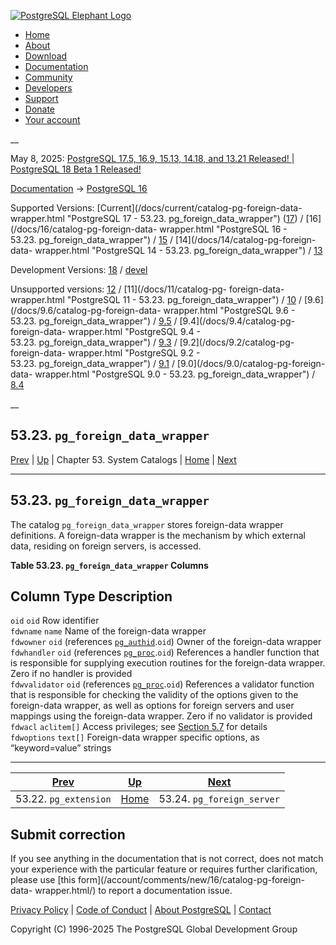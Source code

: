 [ ![PostgreSQL Elephant Logo](/media/img/about/press/elephant.png) ](/)

  * [Home](/ "Home")
  * [About](/about/ "About")
  * [Download](/download/ "Download")
  * [Documentation](/docs/ "Documentation")
  * [Community](/community/ "Community")
  * [Developers](/developer/ "Developers")
  * [Support](/support/ "Support")
  * [Donate](/about/donate/ "Donate")
  * [Your account](/account/ "Your account")

__

May 8, 2025: [ PostgreSQL 17.5, 16.9, 15.13, 14.18, and 13.21 Released! ](/about/news/postgresql-175-169-1513-1418-and-1321-released-3072/) | [ PostgreSQL 18 Beta 1 Released! ](/about/news/postgresql-18-beta-1-released-3070/)

[Documentation](/docs/ "Documentation") -> [PostgreSQL
16](/docs/16/index.html)

Supported Versions: [Current](/docs/current/catalog-pg-foreign-data-
wrapper.html "PostgreSQL 17 - 53.23. pg_foreign_data_wrapper")
([17](/docs/17/catalog-pg-foreign-data-wrapper.html "PostgreSQL 17 -
53.23. pg_foreign_data_wrapper")) / [16](/docs/16/catalog-pg-foreign-data-
wrapper.html "PostgreSQL 16 - 53.23. pg_foreign_data_wrapper") /
[15](/docs/15/catalog-pg-foreign-data-wrapper.html "PostgreSQL 15 -
53.23. pg_foreign_data_wrapper") / [14](/docs/14/catalog-pg-foreign-data-
wrapper.html "PostgreSQL 14 - 53.23. pg_foreign_data_wrapper") /
[13](/docs/13/catalog-pg-foreign-data-wrapper.html "PostgreSQL 13 -
53.23. pg_foreign_data_wrapper")

Development Versions: [18](/docs/18/catalog-pg-foreign-data-wrapper.html
"PostgreSQL 18 - 53.23. pg_foreign_data_wrapper") /
[devel](/docs/devel/catalog-pg-foreign-data-wrapper.html "PostgreSQL devel -
53.23. pg_foreign_data_wrapper")

Unsupported versions: [12](/docs/12/catalog-pg-foreign-data-wrapper.html
"PostgreSQL 12 - 53.23. pg_foreign_data_wrapper") / [11](/docs/11/catalog-pg-
foreign-data-wrapper.html "PostgreSQL 11 - 53.23. pg_foreign_data_wrapper") /
[10](/docs/10/catalog-pg-foreign-data-wrapper.html "PostgreSQL 10 -
53.23. pg_foreign_data_wrapper") / [9.6](/docs/9.6/catalog-pg-foreign-data-
wrapper.html "PostgreSQL 9.6 - 53.23. pg_foreign_data_wrapper") /
[9.5](/docs/9.5/catalog-pg-foreign-data-wrapper.html "PostgreSQL 9.5 -
53.23. pg_foreign_data_wrapper") / [9.4](/docs/9.4/catalog-pg-foreign-data-
wrapper.html "PostgreSQL 9.4 - 53.23. pg_foreign_data_wrapper") /
[9.3](/docs/9.3/catalog-pg-foreign-data-wrapper.html "PostgreSQL 9.3 -
53.23. pg_foreign_data_wrapper") / [9.2](/docs/9.2/catalog-pg-foreign-data-
wrapper.html "PostgreSQL 9.2 - 53.23. pg_foreign_data_wrapper") /
[9.1](/docs/9.1/catalog-pg-foreign-data-wrapper.html "PostgreSQL 9.1 -
53.23. pg_foreign_data_wrapper") / [9.0](/docs/9.0/catalog-pg-foreign-data-
wrapper.html "PostgreSQL 9.0 - 53.23. pg_foreign_data_wrapper") /
[8.4](/docs/8.4/catalog-pg-foreign-data-wrapper.html "PostgreSQL 8.4 -
53.23. pg_foreign_data_wrapper")

__

53.23. `pg_foreign_data_wrapper`  
---  
[Prev](catalog-pg-extension.html "53.22. pg_extension")  | [Up](catalogs.html "Chapter 53. System Catalogs") | Chapter 53. System Catalogs | [Home](index.html "PostgreSQL 16.9 Documentation") |  [Next](catalog-pg-foreign-server.html "53.24. pg_foreign_server")  
  
* * *

## 53.23. `pg_foreign_data_wrapper` #

The catalog `pg_foreign_data_wrapper` stores foreign-data wrapper definitions.
A foreign-data wrapper is the mechanism by which external data, residing on
foreign servers, is accessed.

**Table  53.23. `pg_foreign_data_wrapper` Columns**

Column Type Description  
---  
`oid` `oid` Row identifier  
`fdwname` `name` Name of the foreign-data wrapper  
`fdwowner` `oid` (references [`pg_authid`](catalog-pg-authid.html
"53.8. pg_authid").`oid`) Owner of the foreign-data wrapper  
`fdwhandler` `oid` (references [`pg_proc`](catalog-pg-proc.html
"53.39. pg_proc").`oid`) References a handler function that is responsible for
supplying execution routines for the foreign-data wrapper. Zero if no handler
is provided  
`fdwvalidator` `oid` (references [`pg_proc`](catalog-pg-proc.html
"53.39. pg_proc").`oid`) References a validator function that is responsible
for checking the validity of the options given to the foreign-data wrapper, as
well as options for foreign servers and user mappings using the foreign-data
wrapper. Zero if no validator is provided  
`fdwacl` `aclitem[]` Access privileges; see [Section 5.7](ddl-priv.html
"5.7. Privileges") for details  
`fdwoptions` `text[]` Foreign-data wrapper specific options, as
“keyword=value” strings  
  
  

* * *

[Prev](catalog-pg-extension.html "53.22. pg_extension")  | [Up](catalogs.html "Chapter 53. System Catalogs") |  [Next](catalog-pg-foreign-server.html "53.24. pg_foreign_server")  
---|---|---  
53.22. `pg_extension`  | [Home](index.html "PostgreSQL 16.9 Documentation") |  53.24. `pg_foreign_server`  
  
## Submit correction

If you see anything in the documentation that is not correct, does not match
your experience with the particular feature or requires further clarification,
please use [this form](/account/comments/new/16/catalog-pg-foreign-data-
wrapper.html/) to report a documentation issue.

[Privacy Policy](/about/privacypolicy) | [Code of Conduct](/about/policies/coc/) | [About PostgreSQL](/about/) | [Contact](/about/contact/)  

Copyright (C) 1996-2025 The PostgreSQL Global Development Group

